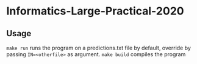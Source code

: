 # Informatics-Large-Practical-2020

## Usage

`make run` runs the program on a predictions.txt file by default, override by passing `IN=<otherfile>` as argument. 
`make build` compiles the program
